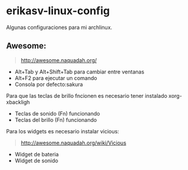 erikasv-linux-config
====================

Algunas configuraciones para mi archlinux.

Awesome:
--------
> http://awesome.naquadah.org/

- Alt+Tab y Alt+Shift+Tab para cambiar entre ventanas
- Alt+F2 para ejecutar un comando
- Consola por defecto:sakura
 
Para que las teclas de brillo fncionen es necesario tener instalado xorg-xbackligh
- Teclas de sonido (Fn) funcionando
- Teclas del brillo (Fn) funcionando

Para los widgets es necesario instalar vicious:
> http://awesome.naquadah.org/wiki/Vicious

- Widget de bateria
- Widget de sonido
